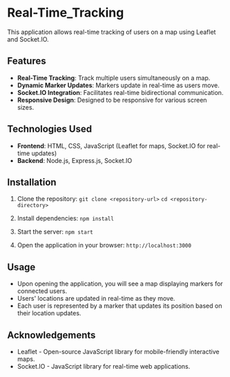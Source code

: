 # Real-Time_Tracking

This application allows real-time tracking of users on a map using Leaflet and Socket.IO.

## Features

- **Real-Time Tracking**: Track multiple users simultaneously on a map.
- **Dynamic Marker Updates**: Markers update in real-time as users move.
- **Socket.IO Integration**: Facilitates real-time bidirectional communication.
- **Responsive Design**: Designed to be responsive for various screen sizes.

## Technologies Used

- **Frontend**: HTML, CSS, JavaScript (Leaflet for maps, Socket.IO for real-time updates)
- **Backend**: Node.js, Express.js, Socket.IO

## Installation

1. Clone the repository:
  `git clone <repository-url>`
  `cd <repository-directory>`

2. Install dependencies: `npm install`

3. Start the server: `npm start`

4. Open the application in your browser: `http://localhost:3000`

## Usage

- Upon opening the application, you will see a map displaying markers for connected users.
- Users' locations are updated in real-time as they move.
- Each user is represented by a marker that updates its position based on their location updates.


## Acknowledgements

- Leaflet - Open-source JavaScript library for mobile-friendly interactive maps.
- Socket.IO - JavaScript library for real-time web applications.
